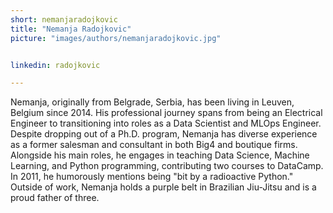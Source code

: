 ```yaml
---
short: nemanjaradojkovic
title: "Nemanja Radojkovic"
picture: "images/authors/nemanjaradojkovic.jpg"


linkedin: radojkovic

---
```


Nemanja, originally from Belgrade, Serbia, has been living in Leuven, Belgium since 2014. His professional journey spans from being an Electrical Engineer to transitioning into roles as a Data Scientist and MLOps Engineer. Despite dropping out of a Ph.D. program, Nemanja has diverse experience as a former salesman and consultant in both Big4 and boutique firms. Alongside his main roles, he engages in teaching Data Science, Machine Learning, and Python programming, contributing two courses to DataCamp. In 2011, he humorously mentions being "bit by a radioactive Python." Outside of work, Nemanja holds a purple belt in Brazilian Jiu-Jitsu and is a proud father of three.
